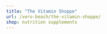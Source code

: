```yaml
---
title: "The Vitamin Shoppe"
url: /vero-beach/the-vitamin-shoppe/
shop: nutrition supplements
---
```

